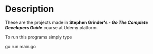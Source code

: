 # Description
These are the projects made in **Stephen Grinder's - *Go The Complete Developers Guide*** course at Udemy platform.

To run this programs simply type

go run main.go